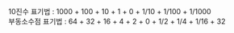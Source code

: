 10진수 표기법 : 1000 + 100 + 10 + 1 + 0 + 1/10 + 1/100 + 1/1000  
부동소수점 표기법 : 64 + 32 + 16 + 4 + 2 + 0 + 1/2 + 1/4 + 1/16 + 32
